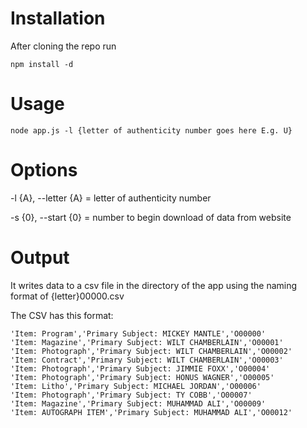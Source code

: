 Installation
============

After cloning the repo run

```
npm install -d
````

Usage
=====

```
node app.js -l {letter of authenticity number goes here E.g. U}
```

Options
=======
-l {A}, --letter {A} = letter of authenticity number

-s {0}, --start {0} = number to begin download of data from website

Output
======
It writes data to a csv file in the directory of the app using the naming format of {letter}00000.csv

The CSV has this format:

```
'Item: Program','Primary Subject: MICKEY MANTLE','O00000'
'Item: Magazine','Primary Subject: WILT CHAMBERLAIN','O00001'
'Item: Photograph','Primary Subject: WILT CHAMBERLAIN','O00002'
'Item: Contract','Primary Subject: WILT CHAMBERLAIN','O00003'
'Item: Photograph','Primary Subject: JIMMIE FOXX','O00004'
'Item: Photograph','Primary Subject: HONUS WAGNER','O00005'
'Item: Litho','Primary Subject: MICHAEL JORDAN','O00006'
'Item: Photograph','Primary Subject: TY COBB','O00007'
'Item: Magazine','Primary Subject: MUHAMMAD ALI','O00009'
'Item: AUTOGRAPH ITEM','Primary Subject: MUHAMMAD ALI','O00012'
```
